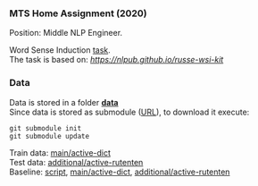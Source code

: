 ### MTS Home Assignment (2020)
Position: Middle NLP Engineer.

Word Sense Induction [task](assignment.pdf).<br>
The task is based on: *https://nlpub.github.io/russe-wsi-kit*

### Data
Data is stored in a folder [**data**](data)<br>
Since data is stored as submodule ([URL](https://github.com/nlpub/russe-wsi-kit)), to download it execute:<br>
```
git submodule init
git submodule update
```

Train data: [main/active-dict](data/russe-wsi-kit/data/main/active-dict/train.csv)<br>
Test data: [additional/active-rutenten](data/russe-wsi-kit/data/additional/active-rutenten/train.csv)<br>
Baseline: [script](data/russe-wsi-kit/baseline_adagram.py), [main/active-dict](data/russe-wsi-kit/data/main/active-dict/train.baseline-adagram.csv), [additional/active-rutenten](data/russe-wsi-kit/data/additional/active-rutenten/train.baseline-adagram.csv)
